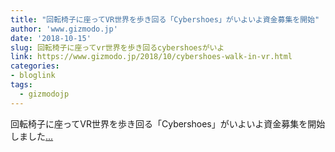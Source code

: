 ```yaml
---
title: "回転椅子に座ってVR世界を歩き回る「Cybershoes」がいよいよ資金募集を開始"
author: 'www.gizmodo.jp'
date: '2018-10-15'
slug: 回転椅子に座ってvr世界を歩き回るcybershoesがいよ
link: https://www.gizmodo.jp/2018/10/cybershoes-walk-in-vr.html
categories:
- bloglink
tags:
  - gizmodojp
---
```


回転椅子に座ってVR世界を歩き回る「Cybershoes」がいよいよ資金募集を開始しました[... <i class="fas fa-external-link-alt"></i>](https://www.gizmodo.jp/2018/10/cybershoes-walk-in-vr.html)

